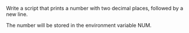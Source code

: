 Write a script that prints a number with two decimal places, followed by a new line.

The number will be stored in the environment variable NUM.
